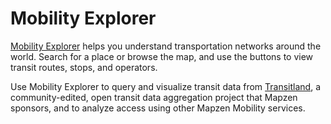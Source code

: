 # Mobility Explorer

[Mobility Explorer](https://mapzen.com/mobility/explorer) helps you understand transportation networks around the world. Search for a place or browse the map, and use the buttons to view transit routes, stops, and operators.

Use Mobility Explorer to query and visualize transit data from [Transitland](https://transit.land), a community-edited, open transit data aggregation project that Mapzen sponsors, and to analyze access using other Mapzen Mobility services.
